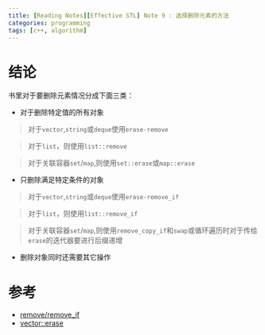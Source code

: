 ```yaml
---
title: [Reading Notes][Effective STL] Note 9 : 选择删除元素的方法
categories: programming
tags: [c++, algorithm]
---
```


# 结论

书里对于要删除元素情况分成下面三类：

* 对于删除特定值的所有对象

> 对于`vector`,`string`或`deque`使用`erase-remove`

> 对于`list`，则使用`list::remove`

> 对于关联容器`set`/`map`,则使用`set::erase`或`map::erase`

* 只删除满足特定条件的对象

> 对于`vector`,`string`或`deque`使用`erase-remove_if`

> 对于`list`，则使用`list::remove_if`

> 对于关联容器`set`/`map`,则使用`remove_copy_if`和`swap`或循环遍历时对于传给`erase`的迭代器要进行后缀递增


* 删除对象同时还需要其它操作


# 参考

* [remove/remove_if](http://en.cppreference.com/w/cpp/algorithm/remove)  
* [vector::erase](http://en.cppreference.com/w/cpp/container/vector/erase)
